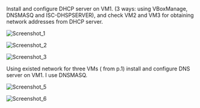 Install and configure DHCP server on VM1. (3 ways: using VBoxManage, DNSMASQ and ISC-DHSPSERVER), and check VM2 and VM3  for obtaining  network addresses from DHCP server.  

![Screenshot_1](https://user-images.githubusercontent.com/93934367/149030500-50a32df1-ba8e-4c98-afca-9dc75f98d68d.png)

![Screenshot_2](https://user-images.githubusercontent.com/93934367/149030533-7f111a48-d3b4-4fe5-bbf0-c25006c3458c.png)

![Screenshot_3](https://user-images.githubusercontent.com/93934367/149030680-bd611d6c-9555-4645-8241-42f2b93646fe.png)

Using existed network for three VMs ( from p.1) install and configure DNS server on VM1. I use DNSMASQ.

![Screenshot_5](https://user-images.githubusercontent.com/93934367/149030773-2998fb61-04d7-4056-b8a9-15fbdaf8eccc.png)

![Screenshot_6](https://user-images.githubusercontent.com/93934367/149030782-825fd744-de2d-4696-b2fd-936416072e2b.png)





